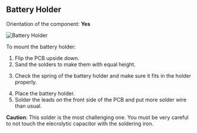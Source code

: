 ## Battery Holder

Orientation of the component: **Yes**
<!-- unclear-reword: suggested - 'has orientattion = yes' -->
![Battery Holder](https://github.com/tinusaur/guides/blob/master/docs/images/Battery%20Holder.jpg)
<!-- edit-image: annotate, callouts where needed to explain which is which -->
<!-- add-image: before soldering, separate images of the battery holder and the board, so that it is clear where is the plus and the minus-->
To mount the battery holder:

1. Flip the PCB upside down.
2. Sand the solders to make them with equal hеight.
<!-- add-image: sanding specifics -->
3. Check the spring of the battery holder and make sure it fits in the holder properly.
<!-- misplaced-moveup: this should be done in the beginning -->
4. Place the battery holder.
5. Solder the leads on the front side of the PCB and put more solder wire than usual.


**Caution**: This solder is the most challenging one. You must be very careful to not touch the elecrolytic capacitor with the soldering iron.
